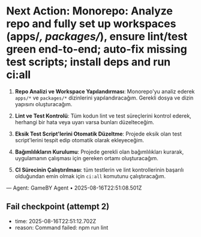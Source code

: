 # Next Action: Monorepo: Analyze repo and fully set up workspaces (apps/*, packages/*), ensure lint/test green end-to-end; auto-fix missing test scripts; install deps and run ci:all

1. **Repo Analizi ve Workspace Yapılandırması**: Monorepo'yu analiz ederek `apps/*` ve `packages/*` dizinlerini yapılandıracağım. Gerekli dosya ve dizin yapısını oluşturacağım.

2. **Lint ve Test Kontrolü**: Tüm kodun lint ve test süreçlerini kontrol ederek, herhangi bir hata veya uyarı varsa bunları düzelteceğim. 

3. **Eksik Test Script'lerini Otomatik Düzeltme**: Projede eksik olan test script'lerini tespit edip otomatik olarak ekleyeceğim.

4. **Bağımlılıkların Kurulumu**: Projede gerekli olan bağımlılıkları kurarak, uygulamanın çalışması için gereken ortamı oluşturacağım.

5. **CI Sürecinin Çalıştırılması**: tüm testlerin ve lint kontrollerinin başarılı olduğundan emin olmak için `ci:all` komutunu çalıştıracağım.

— Agent: GameBY Agent • 2025-08-16T22:51:08.501Z


## Fail checkpoint (attempt 2)
- time: 2025-08-16T22:51:12.702Z
- reason: Command failed: npm run lint
